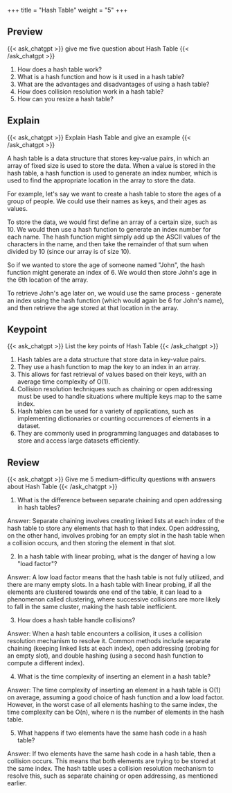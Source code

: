 +++
title = "Hash Table"
weight = "5"
+++
## Preview
{{< ask_chatgpt >}}
give me five question about Hash Table
{{< /ask_chatgpt >}}



1. How does a hash table work?
2. What is a hash function and how is it used in a hash table?
3. What are the advantages and disadvantages of using a hash table?
4. How does collision resolution work in a hash table?
5. How can you resize a hash table?   

## Explain
{{< ask_chatgpt >}}
Explain Hash Table and give an example
{{< /ask_chatgpt >}}



A hash table is a data structure that stores key-value pairs, in which an array of fixed size is used to store the data. When a value is stored in the hash table, a hash function is used to generate an index number, which is used to find the appropriate location in the array to store the data.

For example, let's say we want to create a hash table to store the ages of a group of people. We could use their names as keys, and their ages as values.

To store the data, we would first define an array of a certain size, such as 10. We would then use a hash function to generate an index number for each name. The hash function might simply add up the ASCII values of the characters in the name, and then take the remainder of that sum when divided by 10 (since our array is of size 10).

So if we wanted to store the age of someone named "John", the hash function might generate an index of 6. We would then store John's age in the 6th location of the array.

To retrieve John's age later on, we would use the same process - generate an index using the hash function (which would again be 6 for John's name), and then retrieve the age stored at that location in the array.   

## Keypoint
{{< ask_chatgpt >}}
List the key points of Hash Table
{{< /ask_chatgpt >}}



1. Hash tables are a data structure that store data in key-value pairs.
2. They use a hash function to map the key to an index in an array.
3. This allows for fast retrieval of values based on their keys, with an average time complexity of O(1).
4. Collision resolution techniques such as chaining or open addressing must be used to handle situations where multiple keys map to the same index.
5. Hash tables can be used for a variety of applications, such as implementing dictionaries or counting occurrences of elements in a dataset.
6. They are commonly used in programming languages and databases to store and access large datasets efficiently.   

## Review
{{< ask_chatgpt >}}
Give me 5 medium-difficulty questions with answers about Hash Table
{{< /ask_chatgpt >}}



1. What is the difference between separate chaining and open addressing in hash tables?

Answer: Separate chaining involves creating linked lists at each index of the hash table to store any elements that hash to that index. Open addressing, on the other hand, involves probing for an empty slot in the hash table when a collision occurs, and then storing the element in that slot.

2. In a hash table with linear probing, what is the danger of having a low "load factor"?

Answer: A low load factor means that the hash table is not fully utilized, and there are many empty slots. In a hash table with linear probing, if all the elements are clustered towards one end of the table, it can lead to a phenomenon called clustering, where successive collisions are more likely to fall in the same cluster, making the hash table inefficient.

3. How does a hash table handle collisions?

Answer: When a hash table encounters a collision, it uses a collision resolution mechanism to resolve it. Common methods include separate chaining (keeping linked lists at each index), open addressing (probing for an empty slot), and double hashing (using a second hash function to compute a different index).

4. What is the time complexity of inserting an element in a hash table?

Answer: The time complexity of inserting an element in a hash table is O(1) on average, assuming a good choice of hash function and a low load factor. However, in the worst case of all elements hashing to the same index, the time complexity can be O(n), where n is the number of elements in the hash table.

5. What happens if two elements have the same hash code in a hash table?

Answer: If two elements have the same hash code in a hash table, then a collision occurs. This means that both elements are trying to be stored at the same index. The hash table uses a collision resolution mechanism to resolve this, such as separate chaining or open addressing, as mentioned earlier.   

